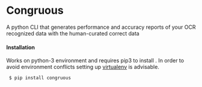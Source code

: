 # Congruous

 A python CLI that generates performance and accuracy reports of your OCR recognized data with the human-curated correct data 

#### Installation 
 
 Works on python-3 environment and requires pip3 to install . In order to avoid environment conflicts setting up  [virtualenv](https://virtualenv.pypa.io/en/latest/) is advisable.

```
 $ pip install congruous
```

